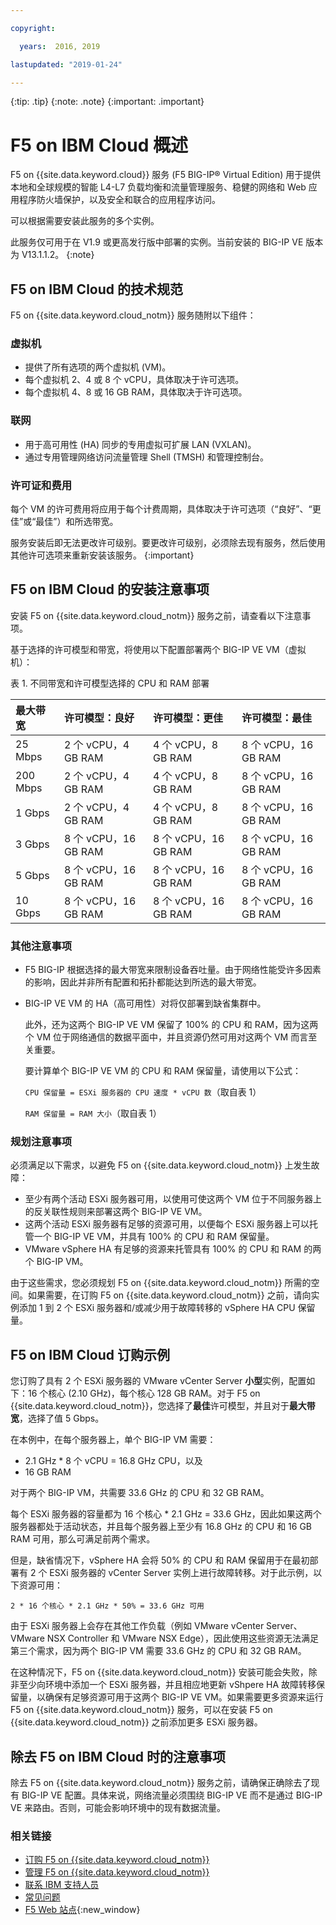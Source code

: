 ```yaml
---

copyright:

  years:  2016, 2019

lastupdated: "2019-01-24"

---
```


{:tip: .tip}
{:note: .note}
{:important: .important}

# F5 on IBM Cloud 概述

F5 on {{site.data.keyword.cloud}} 服务 (F5 BIG-IP® Virtual Edition) 用于提供本地和全球规模的智能 L4-L7 负载均衡和流量管理服务、稳健的网络和 Web 应用程序防火墙保护，以及安全和联合的应用程序访问。

可以根据需要安装此服务的多个实例。

此服务仅可用于在 V1.9 或更高发行版中部署的实例。当前安装的 BIG-IP VE 版本为 V13.1.1.2。
{:note}

## F5 on IBM Cloud 的技术规范

F5 on {{site.data.keyword.cloud_notm}} 服务随附以下组件：

### 虚拟机
* 提供了所有选项的两个虚拟机 (VM)。
* 每个虚拟机 2、4 或 8 个 vCPU，具体取决于许可选项。
* 每个虚拟机 4、8 或 16 GB RAM，具体取决于许可选项。

### 联网
* 用于高可用性 (HA) 同步的专用虚拟可扩展 LAN (VXLAN)。
* 通过专用管理网络访问流量管理 Shell (TMSH) 和管理控制台。

### 许可证和费用
每个 VM 的许可费用将应用于每个计费周期，具体取决于许可选项（“良好”、“更佳”或“最佳”）和所选带宽。

服务安装后即无法更改许可级别。要更改许可级别，必须除去现有服务，然后使用其他许可选项来重新安装该服务。
{:important}

## F5 on IBM Cloud 的安装注意事项

安装 F5 on {{site.data.keyword.cloud_notm}} 服务之前，请查看以下注意事项。

基于选择的许可模型和带宽，将使用以下配置部署两个 BIG-IP VE VM（虚拟机）：

表 1. 不同带宽和许可模型选择的 CPU 和 RAM 部署

|最大带宽|许可模型：良好|许可模型：更佳|许可模型：最佳|
|:------------------|:--------------------|:----------------------|:--------------------|
|25 Mbps|2 个 vCPU，4 GB RAM|4 个 vCPU，8 GB RAM|8 个 vCPU，16 GB RAM|
|200 Mbps|2 个 vCPU，4 GB RAM|4 个 vCPU，8 GB RAM|8 个 vCPU，16 GB RAM|
|1 Gbps|2 个 vCPU，4 GB RAM|4 个 vCPU，8 GB RAM|8 个 vCPU，16 GB RAM|
|3 Gbps|8 个 vCPU，16 GB RAM|8 个 vCPU，16 GB RAM|8 个 vCPU，16 GB RAM|
|5 Gbps|8 个 vCPU，16 GB RAM|8 个 vCPU，16 GB RAM|8 个 vCPU，16 GB RAM|
|10 Gbps|8 个 vCPU，16 GB RAM|8 个 vCPU，16 GB RAM|8 个 vCPU，16 GB RAM|

### 其他注意事项

* F5 BIG-IP 根据选择的最大带宽来限制设备吞吐量。由于网络性能受许多因素的影响，因此并非所有配置和拓扑都能达到所选的最大带宽。
* BIG-IP VE VM 的 HA（高可用性）对将仅部署到缺省集群中。

  此外，还为这两个 BIG-IP VE VM 保留了 100% 的 CPU 和 RAM，因为这两个 VM 位于网络通信的数据平面中，并且资源仍然可用对这两个 VM 而言至关重要。

  要计算单个 BIG-IP VE VM 的 CPU 和 RAM 保留量，请使用以下公式：

  `CPU 保留量 = ESXi 服务器的 CPU 速度 * vCPU 数`（取自表 1）

  `RAM 保留量 = RAM 大小`（取自表 1）

### 规划注意事项
必须满足以下需求，以避免 F5 on {{site.data.keyword.cloud_notm}} 上发生故障：
* 至少有两个活动 ESXi 服务器可用，以使用可使这两个 VM 位于不同服务器上的反关联性规则来部署这两个 BIG-IP VE VM。
* 这两个活动 ESXi 服务器有足够的资源可用，以便每个 ESXi 服务器上可以托管一个 BIG-IP VE VM，并具有 100% 的 CPU 和 RAM 保留量。
* VMware vSphere HA 有足够的资源来托管具有 100% 的 CPU 和 RAM 的两个 BIG-IP VM。

由于这些需求，您必须规划 F5 on {{site.data.keyword.cloud_notm}} 所需的空间。如果需要，在订购 F5 on {{site.data.keyword.cloud_notm}} 之前，请向实例添加 1 到 2 个 ESXi 服务器和/或减少用于故障转移的 vSphere HA CPU 保留量。

## F5 on IBM Cloud 订购示例

您订购了具有 2 个 ESXi 服务器的 VMware vCenter Server **小型**实例，配置如下：16 个核心 (2.10 GHz)，每个核心 128 GB RAM。对于 F5 on {{site.data.keyword.cloud_notm}}，您选择了**最佳**许可模型，并且对于**最大带宽**，选择了值 5 Gbps。

在本例中，在每个服务器上，单个 BIG-IP VM 需要：
* 2.1 GHz * 8 个 vCPU = 16.8 GHz CPU，以及
* 16 GB RAM

对于两个 BIG-IP VM，共需要 33.6 GHz 的 CPU 和 32 GB RAM。

每个 ESXi 服务器的容量都为 16 个核心 * 2.1 GHz = 33.6 GHz，因此如果这两个服务器都处于活动状态，并且每个服务器上至少有 16.8 GHz 的 CPU 和 16 GB RAM 可用，那么可满足前两个需求。

但是，缺省情况下，vSphere HA 会将 50% 的 CPU 和 RAM 保留用于在最初部署有 2 个 ESXi 服务器的 vCenter Server 实例上进行故障转移。对于此示例，以下资源可用：

`2 * 16 个核心 * 2.1 GHz * 50% = 33.6 GHz 可用`

由于 ESXi 服务器上会存在其他工作负载（例如 VMware vCenter Server、VMware NSX Controller 和 VMware NSX Edge），因此使用这些资源无法满足第三个需求，因为两个 BIG-IP VM 需要 33.6 GHz 的 CPU 和 32 GB RAM。

在这种情况下，F5 on {{site.data.keyword.cloud_notm}} 安装可能会失败，除非至少向环境中添加一个 ESXi 服务器，并且相应地更新 vShpere HA 故障转移保留量，以确保有足够资源可用于这两个 BIG-IP VE VM。如果需要更多资源来运行 F5 on {{site.data.keyword.cloud_notm}} 服务，可以在安装 F5 on {{site.data.keyword.cloud_notm}} 之前添加更多 ESXi 服务器。

## 除去 F5 on IBM Cloud 时的注意事项

除去 F5 on {{site.data.keyword.cloud_notm}} 服务之前，请确保正确除去了现有 BIG-IP VE 配置。具体来说，网络流量必须围绕 BIG-IP VE 而不是通过 BIG-IP VE 来路由。否则，可能会影响环境中的现有数据流量。

### 相关链接

* [订购 F5 on {{site.data.keyword.cloud_notm}}](/docs/services/vmwaresolutions/services/f5_ordering.html)
* [管理 F5 on {{site.data.keyword.cloud_notm}}](/docs/services/vmwaresolutions/services/managing_f5.html)
* [联系 IBM 支持人员](/docs/services/vmwaresolutions/vmonic/trbl_support.html)
* [常见问题](/docs/services/vmwaresolutions/vmonic/faq.html)
* [F5 Web 站点](https://f5.com/){:new_window}
